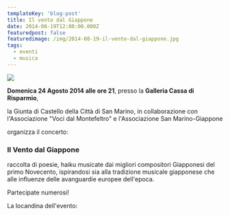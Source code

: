 ```yaml
---
templateKey: 'blog-post'
title: Il vento dal Giappone
date: 2014-08-19T12:00:00.000Z
featuredpost: false
featuredimage: /img/2014-08-19-il-vento-dal-giappone.jpg
tags:
  - eventi
  - musica
---
```



![](/img/2014-08-19-il-vento-dal-giappone.jpg)

**Domenica 24 Agosto 2014 alle ore 21**, presso la **Galleria Cassa di Risparmio**, 

 la Giunta di Castello della Città di San Marino, in collaborazione con l'Associazione "Voci dal Montefeltro" e l'Associazione San Marino-Giappone 

 organizza il concerto: 

 ### Il Vento dal Giappone  

 raccolta di poesie, haiku musicate dai migliori compositori Giapponesi del primo Novecento, ispirandosi sia alla tradizione musicale giapponese che alle influenze delle avanguardie europee dell'epoca. 

 Partecipate numerosi! 

 La locandina dell'evento: 

